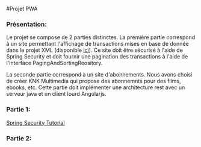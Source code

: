 #Projet PWA

### Présentation:
Le projet se compose de 2 parties distinctes.
La première partie correspond à un site permettant l'affichage de transactions mises en base de donnée dans le projet XML (disponible [ici](https://github.com/kaldoran/PWA_XML_Banque)). Ce site doit être sécurisé à l'aide de Spring Security et doit fournir une pagination des transactions à l'aide de l'interface PagingAndSortingReository.

La seconde partie correspond à un site d'abonnements. Nous avons choisi de créer KNK Multimedia qui propose des abonnemnts pour des films, ebooks, etc. Cette partie doit implémenter une architecture rest avec un serveur java et un client lourd Angularjs.

### Partie 1:
[Spring Security Tutorial](http://www.mkyong.com/tutorials/spring-security-tutorials/)

### Partie 2:
